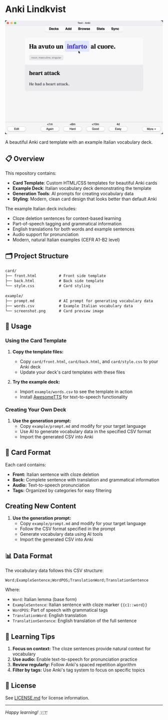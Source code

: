 # Anki Lindkvist

![Anki card screenshot](screenshot.png)

A beautiful Anki card template with an example Italian vocabulary deck.

## 📋 Overview

This repository contains:

- **Card Template**: Custom HTML/CSS templates for beautiful Anki cards
- **Example Deck**: Italian vocabulary deck demonstrating the template
- **Generation Tools**: AI prompts for creating vocabulary data
- **Styling**: Modern, clean card design that looks better than default Anki

The example Italian deck includes:

- Cloze deletion sentences for context-based learning
- Part-of-speech tagging and grammatical information
- English translations for both words and example sentences
- Audio support for pronunciation
- Modern, natural Italian examples (CEFR A1-B2 level)

## 🗂️ Project Structure

```
card/
├── front.html          # Front side template
├── back.html           # Back side template
└── style.css           # Card styling

example/
├── prompt.md           # AI prompt for generating vocabulary data
├── words.csv           # Example Italian vocabulary data
└── screenshot.png      # Card preview image
```

## 🚀 Usage

### Using the Card Template

1. **Copy the template files:**

   - Copy `card/front.html`, `card/back.html`, and `card/style.css` to your Anki deck
   - Update your deck's card templates with these files

2. **Try the example deck:**
   - Import `example/words.csv` to see the template in action
   - Install [AwesomeTTS](https://ankiweb.net/shared/info/1436550454) for text-to-speech functionality

### Creating Your Own Deck

1. **Use the generation prompt:**
   - Copy `example/prompt.md` and modify for your target language
   - Use AI to generate vocabulary data in the specified CSV format
   - Import the generated CSV into Anki

## 📝 Card Format

Each card contains:

- **Front:** Italian sentence with cloze deletion
- **Back:** Complete sentence with translation and grammatical information
- **Audio:** Text-to-speech pronunciation
- **Tags:** Organized by categories for easy filtering

## Creating New Content

1. **Use the generation prompt:**
   - Copy `example/prompt.md` and modify for your target language
   - Follow the CSV format specified in the prompt
   - Generate vocabulary data using AI tools
   - Import the generated CSV into Anki

## 📊 Data Format

The vocabulary data follows this CSV structure:

```
Word;ExampleSentence;WordPOS;TranslationWord;TranslationSentence
```

Where:

- `Word`: Italian lemma (base form)
- `ExampleSentence`: Italian sentence with cloze marker `{{c1::word}}`
- `WordPOS`: Part of speech with grammatical tags
- `TranslationWord`: English translation
- `TranslationSentence`: English translation of the full sentence

## 🎯 Learning Tips

1. **Focus on context:** The cloze sentences provide natural context for vocabulary
2. **Use audio:** Enable text-to-speech for pronunciation practice
3. **Review regularly:** Follow Anki's spaced repetition algorithm
4. **Filter by tags:** Use Anki's tag system to focus on specific topics

## 📄 License

See [LICENSE.md](LICENSE.md) for license information.

---

_Happy learning! 🇮🇹_
